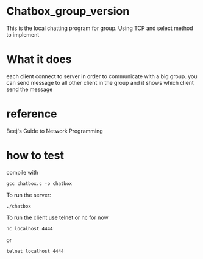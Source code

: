 # Chatbox_group_version
This is the local chatting program for group. Using TCP and select method to implement

# What it does
each client connect to server in order to communicate with a big group.
you can send message to all other client in the group
and it shows which client send the message

# reference
Beej's Guide to Network Programming

# how to test
compile with
 ```
 gcc chatbox.c -o chatbox
```
To run the server:
```
./chatbox
```
To run the client use telnet or nc for now
```
nc localhost 4444
```
or 
```
telnet localhost 4444
```
